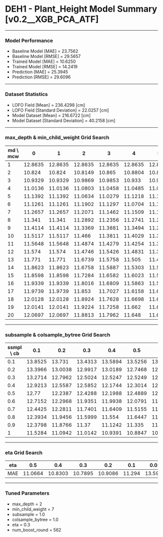 # DEH1 - Plant_Height Model Summary [v0.2__XGB_PCA_ATF]

***

### Model Performance

- Baseline Model [MAE] = 23.7562
- Baseline Model [RMSE] = 29.5657
- Trained Model [MAE] = 10.6250
- Trained Model [RMSE] = 14.2419
- Prediction [MAE] = 25.3945
- Prediction [RMSE] = 29.6096
***

### Dataset Statistics

- LOFO Field [Mean] = 236.4298 [cm]
- LOFO Field [Standard Deviation] = 22.0257 [cm]
- Model Dataset [Mean] = 216.6722 [cm]
- Model Dataset [Standard Deviation] = 40.2158 [cm]
***

### max_depth & min_child_weight Grid Search

|   md \ mcw |       0 |       1 |       2 |       3 |       4 |       5 |       6 |       7 |       8 |       9 |      10 |      11 |      12 |      13 |      14 |      15 |      16 |      17 |      18 |      19 |      20 |
|------------|---------|---------|---------|---------|---------|---------|---------|---------|---------|---------|---------|---------|---------|---------|---------|---------|---------|---------|---------|---------|---------|
|          1 | 12.8635 | 12.8635 | 12.8635 | 12.8635 | 12.8635 | 12.8635 | 12.8635 | 12.8635 | 12.8635 | 12.8638 | 12.8632 | 12.8633 | 12.8633 | 12.8633 | 12.8633 | 12.8651 | 12.8624 | 12.8657 | 12.8677 | 12.8677 | 12.8677 |
|          2 | 10.824  | 10.824  | 10.8149 | 10.865  | 10.8804 | 10.8964 | 10.8131 | 10.7895 | 10.9375 | 10.7996 | 10.8822 | 10.9543 | 10.8472 | 10.9673 | 10.8583 | 10.9938 | 10.9956 | 10.9397 | 10.9009 | 10.9415 | 10.9106 |
|          3 | 10.9329 | 10.9329 | 10.9869 | 10.9853 | 10.933  | 10.9256 | 10.9387 | 10.9434 | 10.9237 | 10.9253 | 10.8578 | 10.8913 | 10.9336 | 10.9433 | 10.9089 | 10.9576 | 10.9106 | 10.982  | 10.9388 | 11.0272 | 10.9633 |
|          4 | 11.0136 | 11.0136 | 11.0803 | 11.0458 | 11.0485 | 11.0455 | 11.0352 | 10.9942 | 11.0362 | 10.97   | 10.9186 | 11.0402 | 10.9754 | 11.0275 | 11.0024 | 10.9814 | 11.047  | 10.9763 | 11.03   | 10.9794 | 10.9644 |
|          5 | 11.1392 | 11.1392 | 11.0634 | 11.0279 | 11.1218 | 11.1007 | 11.02   | 11.0126 | 11.016  | 11.0244 | 11.0126 | 10.9983 | 11.0066 | 11.0605 | 11.0076 | 11.0207 | 11.026  | 10.981  | 11.0141 | 11.0341 | 10.9901 |
|          6 | 11.1261 | 11.1261 | 11.1902 | 11.1297 | 11.0704 | 11.1727 | 11.0886 | 10.9919 | 11.1298 | 11.0767 | 11.0651 | 11.0983 | 11.1222 | 11.0334 | 11.0529 | 11.0657 | 11.0783 | 11.0404 | 11.0305 | 11.0714 | 11.1347 |
|          7 | 11.2657 | 11.2657 | 11.2071 | 11.1462 | 11.1509 | 11.1    | 11.1843 | 11.1315 | 11.1565 | 11.0837 | 11.1981 | 11.1717 | 11.1316 | 11.1296 | 11.1017 | 11.1739 | 11.1342 | 11.1253 | 11.1095 | 11.1075 | 11.1451 |
|          8 | 11.341  | 11.341  | 11.2892 | 11.2356 | 11.2741 | 11.2494 | 11.251  | 11.2054 | 11.2005 | 11.2013 | 11.0956 | 11.1462 | 11.144  | 11.1865 | 11.1073 | 11.1232 | 11.1681 | 11.1612 | 11.1195 | 11.1215 | 11.1364 |
|          9 | 11.4114 | 11.4114 | 11.3369 | 11.3881 | 11.3494 | 11.2294 | 11.191  | 11.2909 | 11.2098 | 11.2296 | 11.2386 | 11.1591 | 11.169  | 11.2289 | 11.2212 | 11.2073 | 11.2111 | 11.1307 | 11.2072 | 11.1941 | 11.2297 |
|         10 | 11.5117 | 11.5117 | 11.466  | 11.3811 | 11.4029 | 11.3592 | 11.2621 | 11.284  | 11.2393 | 11.2244 | 11.2904 | 11.2548 | 11.2849 | 11.2539 | 11.2216 | 11.2683 | 11.2075 | 11.144  | 11.1591 | 11.1823 | 11.1564 |
|         11 | 11.5648 | 11.5648 | 11.4874 | 11.4279 | 11.4254 | 11.3169 | 11.3658 | 11.3368 | 11.2482 | 11.224  | 11.2815 | 11.296  | 11.2093 | 11.2241 | 11.2354 | 11.1525 | 11.2245 | 11.1756 | 11.2616 | 11.2518 | 11.2178 |
|         12 | 11.574  | 11.574  | 11.4746 | 11.5426 | 11.4831 | 11.3569 | 11.3945 | 11.3297 | 11.361  | 11.3399 | 11.3002 | 11.3306 | 11.3381 | 11.2932 | 11.3411 | 11.2759 | 11.2548 | 11.2482 | 11.2513 | 11.2759 | 11.2011 |
|         13 | 11.771  | 11.771  | 11.6739 | 11.5758 | 11.505  | 11.4511 | 11.4058 | 11.4467 | 11.4281 | 11.3447 | 11.32   | 11.3247 | 11.3574 | 11.2987 | 11.2871 | 11.3028 | 11.2549 | 11.2316 | 11.3223 | 11.2741 | 11.249  |
|         14 | 11.8623 | 11.8623 | 11.6758 | 11.5887 | 11.5303 | 11.5145 | 11.4252 | 11.4436 | 11.3664 | 11.407  | 11.3114 | 11.3539 | 11.3798 | 11.3367 | 11.3253 | 11.2482 | 11.2841 | 11.2895 | 11.277  | 11.2459 | 11.2562 |
|         15 | 11.8598 | 11.8598 | 11.7284 | 11.6582 | 11.6023 | 11.5315 | 11.4357 | 11.4647 | 11.4118 | 11.3964 | 11.3577 | 11.3376 | 11.3797 | 11.3507 | 11.3058 | 11.2657 | 11.2937 | 11.2647 | 11.3234 | 11.2135 | 11.2305 |
|         16 | 11.9339 | 11.9339 | 11.8016 | 11.6809 | 11.5863 | 11.5525 | 11.5194 | 11.5016 | 11.4599 | 11.4425 | 11.3081 | 11.3745 | 11.4138 | 11.3181 | 11.2932 | 11.3165 | 11.3732 | 11.3263 | 11.333  | 11.2907 | 11.2754 |
|         17 | 11.9739 | 11.9739 | 11.853  | 11.7027 | 11.6158 | 11.6234 | 11.4944 | 11.5079 | 11.4455 | 11.4644 | 11.3437 | 11.4055 | 11.4727 | 11.3677 | 11.2552 | 11.33   | 11.3342 | 11.3397 | 11.3363 | 11.319  | 11.2541 |
|         18 | 12.0128 | 12.0128 | 11.8924 | 11.7628 | 11.6698 | 11.6043 | 11.5542 | 11.5155 | 11.4303 | 11.4555 | 11.3478 | 11.4249 | 11.4169 | 11.3177 | 11.2858 | 11.2956 | 11.2966 | 11.3074 | 11.2785 | 11.3206 | 11.2386 |
|         19 | 12.0141 | 12.0141 | 11.9224 | 11.7258 | 11.662  | 11.6714 | 11.5933 | 11.5057 | 11.4959 | 11.5429 | 11.3328 | 11.3827 | 11.4302 | 11.3352 | 11.3034 | 11.3228 | 11.2869 | 11.3051 | 11.3133 | 11.3067 | 11.2845 |
|         20 | 12.0697 | 12.0697 | 11.8813 | 11.7962 | 11.648  | 11.6006 | 11.5552 | 11.5322 | 11.4451 | 11.4986 | 11.3502 | 11.4385 | 11.4276 | 11.3709 | 11.3091 | 11.3429 | 11.334  | 11.2969 | 11.2918 | 11.3149 | 11.267  |

***

### subsample & colsample_bytree Grid Search

|   ssmpl \ cb |     0.1 |     0.2 |     0.3 |     0.4 |     0.5 |     0.6 |     0.7 |     0.8 |     0.9 |     1.0 |
|--------------|---------|---------|---------|---------|---------|---------|---------|---------|---------|---------|
|          0.1 | 13.8525 | 13.731  | 13.4313 | 13.5894 | 13.5256 | 13.2716 | 13.5933 | 13.3355 | 13.3125 | 13.3768 |
|          0.2 | 13.3966 | 13.0038 | 12.9917 | 13.0189 | 12.7468 | 12.7798 | 12.6886 | 12.7497 | 12.8389 | 12.643  |
|          0.3 | 13.2714 | 12.7962 | 12.5024 | 12.5247 | 12.5249 | 12.7003 | 12.6987 | 12.3601 | 12.4012 | 12.4654 |
|          0.4 | 12.9213 | 12.5587 | 12.5852 | 12.1744 | 12.3014 | 12.281  | 12.0698 | 12.0445 | 12.0781 | 12.0978 |
|          0.5 | 12.77   | 12.2387 | 12.4288 | 12.1988 | 12.4889 | 12.137  | 12.3032 | 11.9258 | 11.9965 | 11.9209 |
|          0.6 | 12.7152 | 12.2968 | 11.9351 | 11.9938 | 12.0791 | 11.9924 | 11.9923 | 11.8264 | 11.7507 | 11.5852 |
|          0.7 | 12.4425 | 12.2811 | 11.7401 | 11.6409 | 11.5155 | 11.9368 | 11.603  | 11.6204 | 11.8073 | 11.6283 |
|          0.8 | 12.3934 | 11.9456 | 11.5999 | 11.554  | 11.6447 | 11.4071 | 11.3145 | 11.2878 | 11.3097 | 11.4106 |
|          0.9 | 12.3798 | 11.8766 | 11.37   | 11.1242 | 11.335  | 11.2111 | 11.3225 | 11.2318 | 11.1581 | 11.1046 |
|          1   | 11.5284 | 11.0942 | 11.0142 | 10.9391 | 10.8847 | 10.7972 | 10.8335 | 10.8277 | 10.8769 | 10.7895 |

***

### eta Grid Search

| eta   |     0.5 |     0.4 |     0.3 |     0.2 |    0.1 |    0.01 |   0.001 |
|-------|---------|---------|---------|---------|--------|---------|---------|
| MAE   | 11.0664 | 10.8303 | 10.7895 | 10.9086 | 11.294 | 13.5939 | 79.6796 |

***

### Tuned Parameters

- max_depth = 2
- min_child_weight = 7
- subsample = 1.0
- colsample_bytree = 1.0
- eta = 0.3
- num_boost_round = 562
